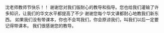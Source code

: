 沈老师教师节快乐！！
谢谢您对我们版耐心的教导和指导。您也给我们灌输了许多知识，让我们的华文水平都提高了不少
谢谢您每个华文课都耐心地教我们新东西。
如果我们没有带课本，你也不会骂我们，你会原谅我们，叫我们以后一定要记得带课本。
我们很感谢您的教导。
